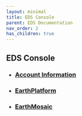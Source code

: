 ```yaml
---
layout: minimal
title: EDS Console
parent: EDS Documentation
nav_order: 2
has_children: true
---
```


## EDS Console
* ### [Account Information](./EDS%20-%20Account%20Information%20UI.md)
* ### [EarthPlatform](./EDS%20-%20Catalog%20UI.md)
* ### [EarthMosaic](./EDS%20-%20Mosaic%20UI.md)
